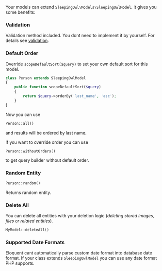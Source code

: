 Your models can extend `SleepingOwl\Models\SleepingOwlModel`. It gives you some benefits:

### Validation
 
Validation method included. You dont need to implement it by yourself. For details see [validation](../Getting_Started/Validation.html).

### Default Order

Override `scopeDefaultSort($query)` to set your own default sort for this model.
 
```php
class Person extends SleepingOwlModel
{
	public function scopeDefaultSort($query)
	{
		return $query->orderBy('last_name', 'asc');
	}
}
```

Now you can use

```php
Person::all()
```

and results will be ordered by last name.

If you want to override order you can use

```php
Person::withoutOrders()
```

to get query builder without default order.

### Random Entity

```php
Person::random()
```

Returns random entity.

### Delete All

You can delete all entities with your deletion logic (*deleting stored images, files or related entities*).

```php
MyModel::deleteAll()
```

### Supported Date Formats

Eloquent cant automatically parse custom date format into database date format. If your class extends `SleepingOwlModel` you can use any date format PHP supports.